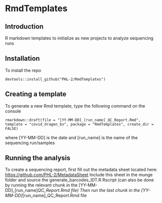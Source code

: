 # RmdTemplates

## Introduction

R markdown templates to initialize as new projects to analyze sequencing runs

## Installation

To install the repo

```
devtools::install_github("PHL-2/RmdTemplates")
```

## Creating a template

To generate a new Rmd template, type the following command on the console

```
rmarkdown::draft(file = "[YY-MM-DD]_[run_name]_QC_Report.Rmd", template = "covid_dragen_bs", package = "RmdTemplates", create_dir = FALSE)
```

where [YY-MM-DD] is the date and [run_name] is the name of the sequencing run/samples

## Running the analysis

To create a sequencing report, first fill out the metadata sheet located here: https://github.com/PHL-2/MetadataSheet
Include this sheet in the munge folder and source the generate_barcodes_IDT.R Rscript (can also be done by running the relevant chunk in the [YY-MM-DD]_[run_name]_QC_Report.Rmd file)
Then run the last chunk in the [YY-MM-DD]_[run_name]_QC_Report.Rmd file